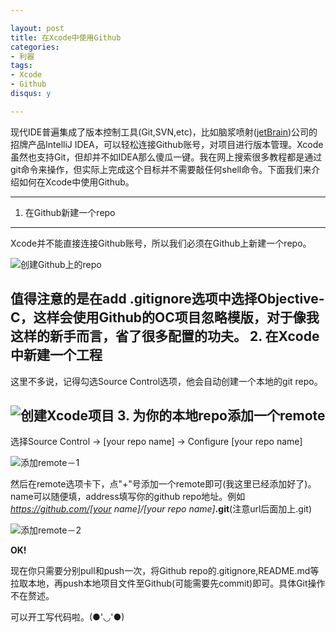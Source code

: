 ```yaml
---

layout: post
title: 在Xcode中使用Github
categories:
- 利器
tags:
- Xcode
- Github
disqus: y

---
```

现代IDE普遍集成了版本控制工具(Git,SVN,etc)，比如脑浆喷射([jetBrain](http://jetbrains.com/))公司的招牌产品IntelliJ IDEA，可以轻松连接Github账号，对项目进行版本管理。Xcode虽然也支持Git，但却并不如IDEA那么傻瓜一键。我在网上搜索很多教程都是通过git命令来操作，但实际上完成这个目标并不需要敲任何shell命令。下面我们来介绍如何在Xcode中使用Github。
********

1. 在Github新建一个repo
--------------------------

Xcode并不能直接连接Github账号，所以我们必须在Github上新建一个repo。

![创建Github上的repo](http://john-shaw.github.io/images/2015/04/xcode-github-1.png)

值得注意的是在add .gitignore选项中选择Objective-C，这样会使用Github的OC项目忽略模版，对于像我这样的新手而言，省了很多配置的功夫。
2. 在Xcode中新建一个工程
-------------------------
这里不多说，记得勾选Source Control选项，他会自动创建一个本地的git repo。

![创建Xcode项目](http://john-shaw.github.io/images/2015/04/xcode-github-2.png)
3. 为你的本地repo添加一个remote
-------------------------
选择Source Control -> [your repo name] -> Configure [your repo name]

![添加remote－1](http://john-shaw.github.io/images/2015/04/xcode-github-3.png)

然后在remote选项卡下，点"+"号添加一个remote即可(我这里已经添加好了)。name可以随便填，address填写你的github repo地址。例如 *https://github.com/[your name]/[your repo name]***.git**(注意url后面加上.git)

![添加remote－2](http://john-shaw.github.io/images/2015/04/xcode-github-4.png)

**OK!**

现在你只需要分别pull和push一次，将Github repo的.gitignore,README.md等拉取本地，再push本地项目文件至Github(可能需要先commit)即可。具体Git操作不在赘述。

可以开工写代码啦。(●'◡'●)


